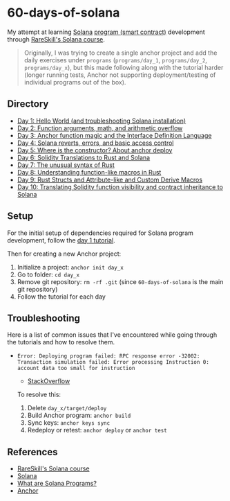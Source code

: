 # 60-days-of-solana

My attempt at learning [Solana](https://solana.com/) [program (smart contract)](https://solana.com/docs/core/programs) development through [RareSkill's Solana course](https://www.rareskills.io/solana-tutorial).

> Originally, I was trying to create a single anchor project and add the daily exercises under `programs` (`programs/day_1`, `programs/day_2`, `programs/day_x`), but this made following along with the tutorial harder (longer running tests, Anchor not supporting deployment/testing of individual programs out of the box).

## Directory

- [Day 1: Hello World (and troubleshooting Solana installation)](day_1/README.md)
- [Day 2: Function arguments, math, and arithmetic overflow](day_2/README.md)
- [Day 3: Anchor function magic and the Interface Definition Language](day_3/README.md)
- [Day 4: Solana reverts, errors, and basic access control](day_4/README.md)
- [Day 5: Where is the constructor? About anchor deploy](day_5/README.md)
- [Day 6: Solidity Translations to Rust and Solana](day_6/README.md)
- [Day 7: The unusual syntax of Rust](day_7/README.md)
- [Day 8: Understanding function-like macros in Rust](day_8/README.md)
- [Day 9: Rust Structs and Attribute-like and Custom Derive Macros](day_9/README.md)
- [Day 10: Translating Solidity function visibility and contract inheritance to Solana](day_10/README.md)

## Setup

For the initial setup of dependencies required for Solana program development, follow the [day 1 tutorial](day_1/README.md).

Then for creating a new Anchor project:

1. Initialize a project: `anchor init day_x`
2. Go to folder: `cd day_x`
3. Remove git repository: `rm -rf .git` (since `60-days-of-solana` is the main git repository)
4. Follow the tutorial for each day

## Troubleshooting

Here is a list of common issues that I've encountered while going through the tutorials and how to resolve them.

- `Error: Deploying program failed: RPC response error -32002: Transaction simulation failed: Error processing Instruction 0: account data too small for instruction`

  - [StackOverflow](https://stackoverflow.com/questions/71267943/solana-deploy-account-data-too-small-for-instruction)

  To resolve this:

  1.  Delete `day_x/target/deploy`
  2.  Build Anchor program: `anchor build`
  3.  Sync keys: `anchor keys sync`
  4.  Redeploy or retest: `anchor deploy` or `anchor test`

## References

- [RareSkill's Solana course](https://www.rareskills.io/solana-tutorial)
- [Solana](https://solana.com/)
- [What are Solana Programs?](https://solana.com/docs/core/programs)
- [Anchor](https://www.anchor-lang.com/)
